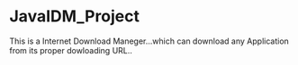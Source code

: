 # JavaIDM_Project
This is a Internet Download Maneger...which can download any Application from its proper dowloading URL..
